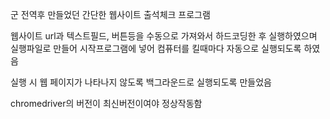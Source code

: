 군 전역후 만들었던 간단한 웹사이트 출석체크 프로그램

웹사이트 url과 텍스트필드, 버튼등을 수동으로 가져와서 하드코딩한 후 실행하였으며 실행파일로 만들어 시작프로그램에 넣어 컴퓨터를 킬때마다 자동으로 실행되도록 하였음

실행 시 웹 페이지가 나타나지 않도록 백그라운드로 실행되도록 만들었음

chromedriver의 버전이 최신버전이여야 정상작동함
